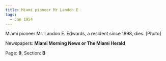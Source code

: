 ```yaml
---  
title: Miami pioneer Mr Landon E  
tags:  
  - Jan 1954  
---  
```

  
Miami pioneer Mr. Landon E. Edwards, a resident since 1898, dies. [Photo]  
  
Newspapers: **Miami Morning News or The Miami Herald**  
  
Page: **9**, Section: **B** 
